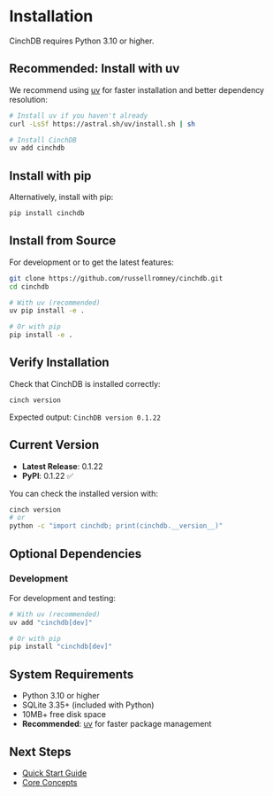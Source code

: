 # Installation

CinchDB requires Python 3.10 or higher.

## Recommended: Install with uv

We recommend using [uv](https://docs.astral.sh/uv/) for faster installation and better dependency resolution:

```bash
# Install uv if you haven't already
curl -LsSf https://astral.sh/uv/install.sh | sh

# Install CinchDB
uv add cinchdb
```

## Install with pip

Alternatively, install with pip:

```bash
pip install cinchdb
```

## Install from Source

For development or to get the latest features:

```bash
git clone https://github.com/russellromney/cinchdb.git
cd cinchdb

# With uv (recommended)
uv pip install -e .

# Or with pip
pip install -e .
```

## Verify Installation

Check that CinchDB is installed correctly:

```bash
cinch version
```

Expected output: `CinchDB version 0.1.22`

## Current Version

- **Latest Release**: 0.1.22
- **PyPI**: 0.1.22 ✅

You can check the installed version with:
```bash
cinch version
# or
python -c "import cinchdb; print(cinchdb.__version__)"
```


## Optional Dependencies


### Development

For development and testing:

```bash
# With uv (recommended)
uv add "cinchdb[dev]"

# Or with pip
pip install "cinchdb[dev]"
```

## System Requirements

- Python 3.10 or higher
- SQLite 3.35+ (included with Python)
- 10MB+ free disk space
- **Recommended**: [uv](https://docs.astral.sh/uv/) for faster package management

## Next Steps

- [Quick Start Guide](quickstart.md)
- [Core Concepts](concepts.md)